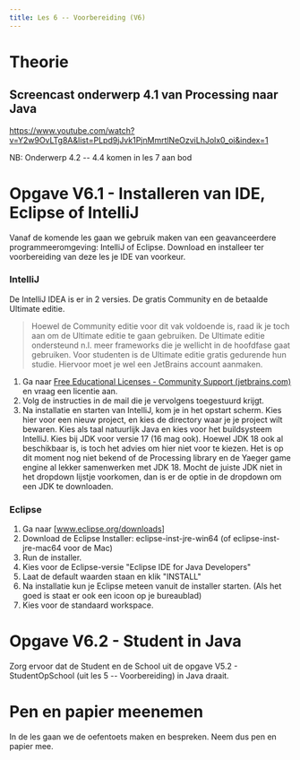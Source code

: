 ```yaml
---
title: Les 6 -- Voorbereiding (V6)
---
```


# Theorie

## Screencast onderwerp 4.1 van Processing naar Java

<https://www.youtube.com/watch?v=Y2w9OvLTg8A&list=PLpd9jJvk1PjnMmrtlNeOzviLhJolx0_oi&index=1>

NB: Onderwerp 4.2 -- 4.4 komen in les 7 aan bod


# Opgave V6.1 - Installeren van IDE, Eclipse of IntelliJ

Vanaf de komende les gaan we gebruik maken van een geavanceerdere programmeeromgeving: IntelliJ of Eclipse. Download en installeer ter voorbereiding van deze les je IDE van voorkeur.

### IntelliJ
De IntelliJ IDEA is er in 2 versies. De gratis Community en de betaalde Ultimate editie.

> Hoewel de Community editie voor dit vak voldoende is, raad ik je toch aan om de Ultimate editie te gaan gebruiken. De Ultimate editie ondersteund n.l. meer frameworks die je wellicht in de hoofdfase gaat gebruiken.
> Voor studenten is de Ultimate editie gratis gedurende hun studie. Hiervoor moet je wel een JetBrains account aanmaken. 
1. Ga naar [Free Educational Licenses - Community Support (jetbrains.com)] en vraag een licentie aan.
2. Volg de instructies in de mail die je vervolgens toegestuurd krijgt.
3. Na installatie en starten van IntelliJ, kom je in het opstart scherm. Kies hier voor een nieuw project, en kies de directory waar je je project wilt bewaren. Kies als taal natuurlijk Java en kies voor het buildsysteem IntelliJ. Kies bij JDK voor versie 17 (16 mag ook). Hoewel JDK 18 ook al beschikbaar is, is toch het advies om hier niet voor te kiezen. Het is op dit moment nog niet bekend of de Processing library en de Yaeger game engine al lekker samenwerken met JDK 18. Mocht de juiste JDK niet in het dropdown lijstje voorkomen, dan is er de optie in de dropdown om een JDK te downloaden.

### Eclipse
1.  Ga naar [www.eclipse.org/downloads]
2.  Download de Eclipse Installer: eclipse-inst-jre-win64 (of eclipse-inst-jre-mac64 voor de Mac)
3.  Run de installer.
4.  Kies voor de Eclipse-versie "Eclipse IDE for Java Developers"
5.  Laat de default waarden staan en klik "INSTALL"
6.  Na installatie kun je Eclipse meteen vanuit de installer starten. (Als het goed is staat er ook een icoon op je bureaublad)
7.  Kies voor de standaard workspace.


# Opgave V6.2 - Student in Java

Zorg ervoor dat de Student en de School uit de opgave V5.2 - StudentOpSchool (uit les 5 -- Voorbereiding) in Java draait.

# Pen en papier meenemen

In de les gaan we de oefentoets maken en bespreken. Neem dus pen en papier mee.

  [www.eclipse.org/downloads]: http://www.eclipse.org/downloads
  [Free Educational Licenses - Community Support (jetbrains.com)]: https://www.jetbrains.com/community/education/#students
